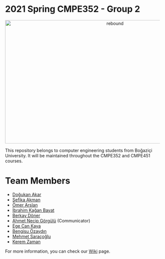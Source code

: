 # 2021 Spring CMPE352 - Group 2

<div align='center'>
  <img src="https://user-images.githubusercontent.com/52797716/140935836-c313f1fe-f0ca-4dcf-a6a4-6848e5b36da6.png" alt="rebound" width="700" height="400">
</div>


This repository belongs to computer engineering students from Boğaziçi University. It will be maintained throughout the CMPE352 and CMPE451 courses. 

# Team Members

- [Doğukan Akar](https://github.com/bounswe/2021SpringGroup2/wiki/Do%C4%9Fukan-Akar)
- [Şefika Akman](https://github.com/bounswe/2021SpringGroup2/wiki/%C5%9Eefika-Akman)
- [Ömer Arslan](https://github.com/bounswe/2021SpringGroup2/wiki/%C3%96mer-Arslan)
- [İbrahim Kağan Bayat](https://github.com/bounswe/2021SpringGroup2/wiki/%C4%B0brahim-Ka%C4%9Fan-Bayat)
- [Berkay Döner](https://github.com/bounswe/2021SpringGroup2/wiki/Berkay-D%C3%B6ner)
- [Ahmet Necip Görgülü](https://github.com/bounswe/2021SpringGroup2/wiki/Ahmet-Necip-G%C3%B6rg%C3%BCl%C3%BC) (Communicator)
- [Ege Can Kaya](https://github.com/bounswe/2021SpringGroup2/wiki/Ege-Can-Kaya)
- [Bengisu Özaydın](https://github.com/bounswe/2021SpringGroup2/wiki/Bengisu-Özaydın)
- [Mehmet Saraçoğlu](https://github.com/bounswe/2021SpringGroup2/wiki/Mehmet-Sara%C3%A7o%C4%9Flu)
- [Kerem Zaman](https://github.com/bounswe/2021SpringGroup2/wiki/Kerem-Zaman)

For more information, you can check our [Wiki](https://github.com/bounswe/2021SpringGroup2/wiki) page.
